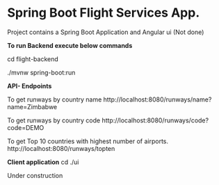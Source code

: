 Spring Boot Flight Services App.
======= 

Project contains a Spring Boot Application and Angular ui (Not done)


**To run Backend execute below commands**

cd flight-backend

./mvnw spring-boot:run

**API- Endpoints**

To get runways by country name
http://localhost:8080/runways/name?name=Zimbabwe

To get runways by country code
http://localhost:8080/runways/code?code=DEMO

To get Top 10 countries with highest number of airports.
http://localhost:8080/runways/topten

**Client application**
cd ./ui

Under construction
